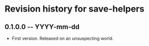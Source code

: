 # Revision history for save-helpers

## 0.1.0.0 -- YYYY-mm-dd

* First version. Released on an unsuspecting world.
